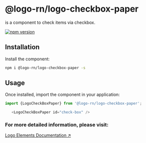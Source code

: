 # @logo-rn/logo-checkbox-paper

 <LogoCheckBoxPaper/> is a component to check items via checkbox.

[![npm version](https://badgen.net/npm/v/@logo-rn/logo-checkbox-paper)](https://www.npmjs.com/package/@logo-rn/logo-checkbox-paper)

## Installation

Install the component:

```sh
npm i @logo-rn/logo-checkbox-paper -s
```

## Usage

Once installed, import the component in your application:

```js
import {LogoCheckBoxPaper} from '@logo-rn/logo-checkbox-paper';
```

```js
   <LogoCheckBoxPaper id="check-box" />
```

### For more detailed information, please visit:
[Logo Elements Documentation ↗](http://elements.logo.com.tr)
